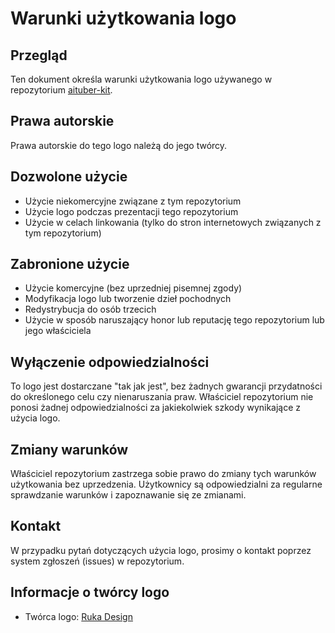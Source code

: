 # Warunki użytkowania logo

## Przegląd

Ten dokument określa warunki użytkowania logo używanego w repozytorium [aituber-kit](https://github.com/tegnike/aituber-kit).

## Prawa autorskie

Prawa autorskie do tego logo należą do jego twórcy.

## Dozwolone użycie

- Użycie niekomercyjne związane z tym repozytorium
- Użycie logo podczas prezentacji tego repozytorium
- Użycie w celach linkowania (tylko do stron internetowych związanych z tym repozytorium)

## Zabronione użycie

- Użycie komercyjne (bez uprzedniej pisemnej zgody)
- Modyfikacja logo lub tworzenie dzieł pochodnych
- Redystrybucja do osób trzecich
- Użycie w sposób naruszający honor lub reputację tego repozytorium lub jego właściciela

## Wyłączenie odpowiedzialności

To logo jest dostarczane "tak jak jest", bez żadnych gwarancji przydatności do określonego celu czy nienaruszania praw. Właściciel repozytorium nie ponosi żadnej odpowiedzialności za jakiekolwiek szkody wynikające z użycia logo.

## Zmiany warunków

Właściciel repozytorium zastrzega sobie prawo do zmiany tych warunków użytkowania bez uprzedzenia. Użytkownicy są odpowiedzialni za regularne sprawdzanie warunków i zapoznawanie się ze zmianami.

## Kontakt

W przypadku pytań dotyczących użycia logo, prosimy o kontakt poprzez system zgłoszeń (issues) w repozytorium.

## Informacje o twórcy logo

- Twórca logo: [Ruka Design](https://coconala.com/users/2208636)
